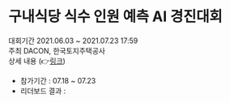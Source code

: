 # 구내식당 식수 인원 예측 AI 경진대회
대회기간 2021.06.03 ~ 2021.07.23 17:59          
주최 DACON, 한국토지주택공사            
상세 내용 (👉[링크](https://dacon.io/competitions/official/235743/overview/description))

- 참가기간 : 07.18 ~ 07.23
- 리더보드 결과 :
